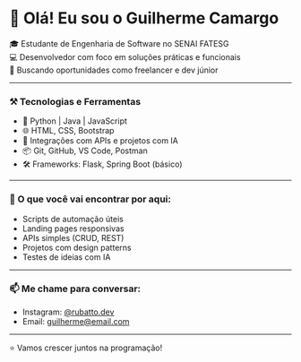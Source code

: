 # 👋 Olá! Eu sou o Guilherme Camargo

🎓 Estudante de Engenharia de Software no SENAI FATESG  
💻 Desenvolvedor com foco em soluções práticas e funcionais  
🚀 Buscando oportunidades como freelancer e dev júnior

---

### ⚒️ Tecnologias e Ferramentas
- 🐍 Python | Java | JavaScript
- 🌐 HTML, CSS, Bootstrap
- 🧠 Integrações com APIs e projetos com IA
- 📦 Git, GitHub, VS Code, Postman
- 🛠️ Frameworks: Flask, Spring Boot (básico)

---

### 📌 O que você vai encontrar por aqui:
- Scripts de automação úteis
- Landing pages responsivas
- APIs simples (CRUD, REST)
- Projetos com design patterns
- Testes de ideias com IA

---

### 📫 Me chame para conversar:
- Instagram: [@rubatto.dev](https://instagram.com/guilherme.dev)
- Email: guilherme@email.com

---
⭐ Vamos crescer juntos na programação!
